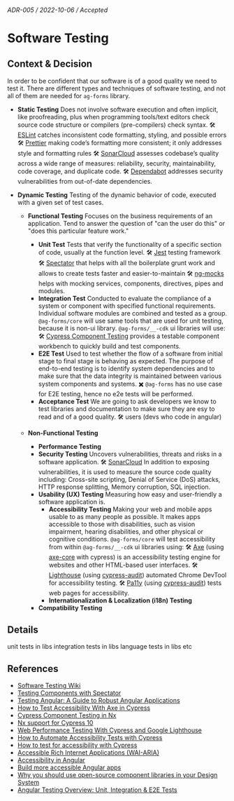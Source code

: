 ###### ADR-005 / 2022-10-06 / Accepted

# Software Testing

## Context & Decision

In order to be confident that our software is of a good quality we need to test it. There are different types and techniques of software testing, and not all of them are needed for `ag-forms` library.

- **Static Testing**
  Does not involve software execution and often implicit, like proofreading, plus when programming tools/text editors check source code structure or compilers (pre-compilers) check syntax.
  :hammer_and_wrench: [ESLint](https://eslint.org/) catches inconsistent code formatting, styling, and possible errors
  :hammer_and_wrench: [Prettier](https://prettier.io/) making code’s formatting more consistent; it only addresses style and formatting rules
  :hammer_and_wrench: [SonarCloud](https://www.sonarsource.com/products/sonarcloud/) assesses codebase’s quality across a wide range of measures: reliability, security, maintainability, code coverage, and duplicate code.
  :hammer_and_wrench: [Dependabot](https://github.com/features/security/) addresses security vulnerabilities from out-of-date dependencies.
- **Dynamic Testing**
  Testing of the dynamic behavior of code, executed with a given set of test cases.

  - **Functional Testing**
    Focuses on the business requirements of an application. Tend to answer the question of "can the user do this" or "does this particular feature work."

    - **Unit Test**
      Tests that verify the functionality of a specific section of code, usually at the function level.
      :hammer_and_wrench: [Jest](https://jestjs.io/) testing framework
      :hammer_and_wrench: [Spectator](https://ngneat.github.io/spectator/) that helps with all the boilerplate grunt work and allows to create tests faster and easier-to-maintain
      :hammer_and_wrench: [ng-mocks](https://ng-mocks.sudo.eu/) helps with mocking services, components, directives, pipes and modules.
    - **Integration Test**
      Conducted to evaluate the compliance of a system or component with specified functional requirements. Individual software modules are combined and tested as a group. `@ag-forms/core` will use same tools that are used for unit testing, because it is non-ui library. `@ag-forms/__-cdk` ui libraries will use:
      :hammer_and_wrench: [Cypress Component Testing](https://docs.cypress.io/guides/component-testing/quickstart-angular#Configuring-Component-Testing) provides a testable component workbench to quickly build and test components.
    - **E2E Test**
      Used to test whether the flow of a software from initial stage to final stage is behaving as expected. The purpose of end-to-end testing is to identify system dependencies and to make sure that the data integrity is maintained between various system components and systems.
      :heavy_multiplication_x: `@ag-forms` has no use case for E2E testing, hence no e2e tests will be performed.
    - **Acceptance Test**
      We are going to ask developers we know to test libraries and documentation to make sure they are esy to read and of a good quality.
      :hammer_and_wrench: users (devs who code in angular)

  - **Non-Functional Testing**
    - **Performance Testing**
    - **Security Testing**
      Uncovers vulnerabilities, threats and risks in a software application.
      :hammer_and_wrench: [SonarCloud](https://www.sonarqube.org/features/security/) In addition to exposing vulnerabilities, it is used to measure the source code quality including: Cross-site scripting, Denial of Service (DoS) attacks, HTTP response splitting, Memory corruption, SQL injection.
    - **Usability (UX) Testing**
      Measuring how easy and user-friendly a software application is.
      - **Accessibility Testing**
        Making your web and mobile apps usable to as many people as possible. It makes apps accessible to those with disabilities, such as vision impairment, hearing disabilities, and other physical or cognitive conditions. `@ag-forms/core` will test accessibility from within `@ag-forms/__-cdk` ui libraries using:
        :hammer_and_wrench: [Axe](https://www.deque.com/axe/) (using [axe-core](https://github.com/dequelabs/axe-core) with cypress) is an accessibility testing engine for websites and other HTML-based user interfaces.
        :hammer_and_wrench: [Lighthouse](https://developer.chrome.com/docs/lighthouse/overview/) (using [cypress-audit](https://www.npmjs.com/package/cypress-audit)) automated Chrome DevTool for accessibility testing.
        :hammer_and_wrench: [Pa11y](https://pa11y.org/) (using [cypress-audit](https://www.npmjs.com/package/cypress-audit)) tests web pages for accessibility.
      - **Internationalization & Localization (i18n) Testing**
    - **Compatibility Testing**

## Details

unit tests in libs
integration tests in libs
language tests in libs
etc

## References

- [Software Testing Wiki](https://en.wikipedia.org/wiki/Software_testing#Accessibility_testing)
- [Testing Components with Spectator](https://testing-angular.com/testing-components-with-spectator/#testing-components-with-spectator)
- [Testing Angular: A Guide to Robust Angular Applications](https://testing-angular.com/introduction/#introduction)
- [How to Test Accessibility With Axe in Cypress](https://www.wearecogworks.com/blog/how-to-test-accessibility-with-axe-in-cypress/)
- [Cypress Component Testing in Nx](https://nx.dev/cypress/cypress-component-testing)
- [Nx support for Cypress 10](https://youtu.be/QDWN4C7T-Ck?t=320)
- [Web Performance Testing With Cypress and Google Lighthouse](https://www.lambdatest.com/blog/using-cypress-google-lighthouse-performance-testing/)
- [How to Automate Accessibility Tests with Cypress](https://www.freecodecamp.org/news/automating-accessibility-tests-with-cypress/)
- [How to test for accessibility with Cypress](https://www.deque.com/blog/how-to-test-for-accessibility-with-cypress/)
- [Accessible Rich Internet Applications (WAI-ARIA)](https://www.w3.org/TR/wai-aria/#authoring_testing)
- [Accessibility in Angular](https://angular.io/guide/accessibility)
- [Build more accessible Angular apps](https://blog.angular.io/build-more-accessible-angular-apps-1aca4fc39aff)
- [Why you should use open-source component libraries in your Design System](https://backlight.dev/mastery/why-you-should-use-open-source-component-libraries-in-your-design-system)
- [Angular Testing Overview: Unit, Integration & E2E Tests](https://onthecode.co.uk/blog/angular-testing-overview/)
